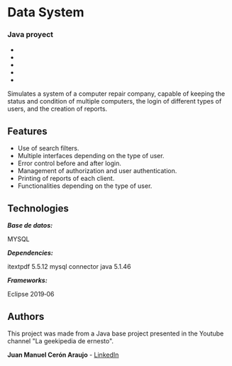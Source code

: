 # Data System
### Java proyect
*
*
*
*
*
Simulates a system of a computer repair company, capable of keeping the status and condition of multiple computers, the login of different types of users, and the creation of reports.

## Features
* Use of search filters.
* Multiple interfaces depending on the type of user.
* Error control before and after login.
* Management of authorization and user authentication.
* Printing of reports of each client.
* Functionalities depending on the type of user.


## Technologies

***Base de datos:***

MYSQL

***Dependencies:***

itextpdf 5.5.12
mysql connector java 5.1.46

***Frameworks:***

Eclipse 2019‑06


## Authors
This project was made from a Java base project presented in the Youtube channel "La geekipedia de ernesto".

**Juan Manuel Cerón Araujo** - [LinkedIn](https://www.linkedin.com/in/juanmanuelceronaraujo)
